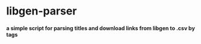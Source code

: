 # libgen-parser
#### a simple script for parsing titles and download links from libgen to .csv by tags
